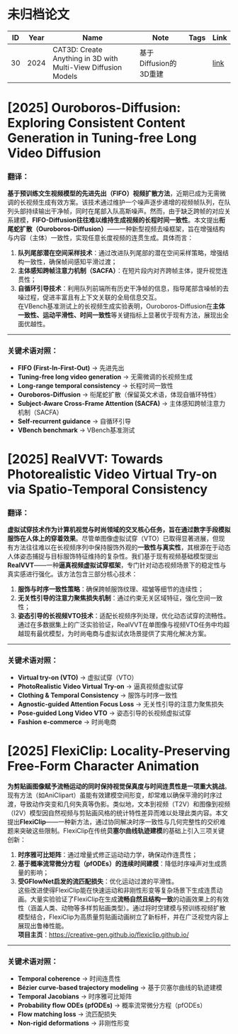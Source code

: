 # 未归档论文

|ID|Year|Name|Note|Tags|Link|
|---|---|---|---|---|---|
|30|2024|CAT3D: Create Anything in 3D with Multi-View Diffusion Models|基于Diffusion的3D重建||[link](https://caterpillarstudygroup.github.io/ReadPapers/30.html)|

# [2025] Ouroboros-Diffusion: Exploring Consistent Content Generation in Tuning-free Long Video Diffusion

### 翻译：
**基于预训练文生视频模型的先进先出（FIFO）视频扩散方法**，近期已成为无需微调的长视频生成有效方案。该技术通过维护一个噪声逐步递增的视频帧队列，在队列头部持续输出干净帧，同时在尾部入队高斯噪声。然而，由于缺乏跨帧的对应关系建模，**FIFO-Diffusion往往难以维持生成视频的长程时间一致性**。本文提出**衔尾蛇扩散（Ouroboros-Diffusion）**——一种新型视频去噪框架，旨在增强结构与内容（主体）一致性，实现任意长度视频的连贯生成。具体而言：
1. **队列尾部潜在空间采样技术**：通过改进队列尾部的潜在空间采样策略，增强结构一致性，确保帧间感知平滑过渡；
2. **主体感知跨帧注意力机制（SACFA）**：在短片段内对齐跨帧主体，提升视觉连贯性；
3. **自循环引导技术**：利用队列前端所有历史干净帧的信息，指导尾部含噪帧的去噪过程，促进丰富且有上下文关联的全局信息交互。  
在VBench基准测试上的长视频生成实验表明，Ouroboros-Diffusion在**主体一致性、运动平滑性、时间一致性**等关键指标上显著优于现有方法，展现出全面优越性。

---

### 关键术语对照：
- **FIFO (First-In-First-Out)** → 先进先出  
- **Tuning-free long video generation** → 无需微调的长视频生成  
- **Long-range temporal consistency** → 长程时间一致性  
- **Ouroboros-Diffusion** → 衔尾蛇扩散（保留英文术语，体现自循环特性）  
- **Subject-Aware Cross-Frame Attention (SACFA)** → 主体感知跨帧注意力机制（SACFA）  
- **Self-recurrent guidance** → 自循环引导  
- **VBench benchmark** → VBench基准测试

# [2025] RealVVT: Towards Photorealistic Video Virtual Try-on via Spatio-Temporal Consistency

### 翻译：
**虚拟试穿技术作为计算机视觉与时尚领域的交叉核心任务，旨在通过数字手段模拟服饰在人体上的穿着效果**。尽管单图像虚拟试穿（VTO）已取得显著进展，但现有方法往往难以在长视频序列中保持服饰外观的**一致性与真实性**，其根源在于动态人体姿态捕捉与目标服饰特征维持的复杂性。我们基于现有视频基础模型提出**RealVVT**——一种**逼真视频虚拟试穿框架**，专门针对动态视频场景下的稳定性与真实感进行强化。该方法包含三部分核心技术：
1. **服饰与时序一致性策略**：确保跨帧服饰纹理、褶皱等细节的连续性；
2. **无关性引导的注意力聚焦损失机制**：通过约束无关区域特征，强化空间一致性；
3. **姿态引导的长视频VTO技术**：适配长视频序列处理，优化动态试穿的流畅性。  
通过在多数据集上的广泛实验验证，RealVVT在单图像与视频VTO任务中均超越现有最优模型，为时尚电商与虚拟试衣场景提供了实用化解决方案。

---

### 关键术语对照：
- **Virtual try-on (VTO)** → 虚拟试穿（VTO）  
- **PhotoRealistic Video Virtual Try-on** → 逼真视频虚拟试穿  
- **Clothing & Temporal Consistency** → 服饰与时序一致性  
- **Agnostic-guided Attention Focus Loss** → 无关性引导的注意力聚焦损失  
- **Pose-guided Long Video VTO** → 姿态引导的长视频虚拟试穿  
- **Fashion e-commerce** → 时尚电商

# [2025] FlexiClip: Locality-Preserving Free-Form Character Animation

**为剪贴画图像赋予流畅运动的同时保持视觉保真度与时间连贯性是一项重大挑战**。现有方法（如AniClipart）虽能有效建模空间形变，却常难以确保平滑的时序过渡，导致动作突变和几何失真等伪影。类似地，文本到视频（T2V）和图像到视频（I2V）模型因自然视频与剪贴画风格的统计特性差异而难以处理此类内容。本文提出**FlexiClip**——一种新方法，通过协同解决时序一致性与几何完整性的交织难题来突破这些限制。FlexiClip在传统**贝塞尔曲线轨迹建模**的基础上引入三项关键创新：
1. **时序雅可比矩阵**：通过增量式修正运动动力学，确保动作连贯性；
2. **基于概率流常微分方程（pfODEs）的连续时间建模**：降低时序噪声对生成质量的影响；
3. **受GFlowNet启发的流匹配损失**：优化运动过渡的平滑性。  
这些改进使得FlexiClip能在快速运动和非刚性形变等复杂场景下生成连贯动画。大量实验验证了FlexiClip在生成**流畅自然且结构一致**的动画效果上的有效性（涵盖人类、动物等多样剪贴画类型）。通过将时空建模与预训练视频扩散模型结合，FlexiClip为高质量剪贴画动画树立了新标杆，并在广泛视觉内容上展现出鲁棒性能。  
**项目主页**：https://creative-gen.github.io/flexiclip.github.io/

---

### 关键术语对照：
- **Temporal coherence** → 时间连贯性  
- **Bézier curve-based trajectory modeling** → 基于贝塞尔曲线的轨迹建模  
- **Temporal Jacobians** → 时序雅可比矩阵  
- **Probability flow ODEs (pfODEs)** → 概率流常微分方程（pfODEs）  
- **Flow matching loss** → 流匹配损失  
- **Non-rigid deformations** → 非刚性形变